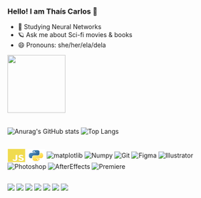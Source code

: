 ### Hello! I am Thaís Carlos 👋


- 🔭 Studying Neural Networks
- 🪐 Ask me about Sci-fi movies & books                         
- 😄 Pronouns: she/her/ela/dela

<kbd><img src="https://github.com/th4iscarlos/th4iscarlos/assets/159869573/92d091cb-4de6-491c-948c-c9f44b9189ea" width="130" height="130" /></kbd>

##

![Anurag's GitHub stats](https://github-readme-stats.vercel.app/api?username=th4iscarlos&show_icons=true&&theme=jolly) ![Top Langs](https://github-readme-stats.vercel.app/api/top-langs/?username=th4iscarlos&hide_progress=true&theme=jolly)

<div style="display: inline_block"><br>
  <img align="center" alt="Js" height="30" width="40" src="https://raw.githubusercontent.com/devicons/devicon/master/icons/javascript/javascript-plain.svg">
  <img align="center" alt="Python" height="30" width="40" src="https://raw.githubusercontent.com/devicons/devicon/master/icons/python/python-original.svg">  
  <img align="center" alt="matplotlib" height="30" width="40" src="https://cdn.jsdelivr.net/gh/devicons/devicon@latest/icons/matplotlib/matplotlib-plain.svg">
  <img align="center" alt="Numpy" height="30" width="40" src="https://cdn.jsdelivr.net/gh/devicons/devicon@latest/icons/numpy/numpy-original.svg">
  <img align="center" alt="Git" height="30" width="40" src="https://cdn.jsdelivr.net/gh/devicons/devicon@latest/icons/git/git-original.svg">
  <img align="center" alt="Figma" height="30" width="40" src="https://cdn.jsdelivr.net/gh/devicons/devicon@latest/icons/figma/figma-original.svg"> 
  <img align="center" alt="Illustrator" height="30" width="40" src="https://cdn.jsdelivr.net/gh/devicons/devicon@latest/icons/illustrator/illustrator-plain.svg">
  <img align="center" alt="Photoshop" height="30" width="40" src="https://cdn.jsdelivr.net/gh/devicons/devicon@latest/icons/photoshop/photoshop-plain.svg">
  <img align="center" alt="AfterEffects" height="30" width="40" src="https://cdn.jsdelivr.net/gh/devicons/devicon@latest/icons/aftereffects/aftereffects-original.svg">
  <img align="center" alt="Premiere" height="30" width="40" src="https://cdn.jsdelivr.net/gh/devicons/devicon@latest/icons/premierepro/premierepro-original.svg">

 </div>

##

<div> 
  <a href="https://www.youtube.com/channel/UCiII8lyA2_g2mPMEvbFD1Iw" target="_blank"><img src="https://img.shields.io/badge/YouTube-FF0000?style=for-the-badge&logo=youtube&logoColor=white" target="_blank"></a>
  <a href="https://www.instagram.com/electric.spacesheep/" target="_blank"><img src="https://img.shields.io/badge/-Instagram-%23E4405F?style=for-the-badge&logo=instagram&logoColor=white" target="_blank"></a>
  <a href="https://www.tiktok.com/@electric.spacesheep?_t=8jrCBJQfmAY&_r=1" target="_blank"><img src="https://img.shields.io/badge/TikTok-000000?style=for-the-badge&logo=tiktok&logoColor=white" target="_blank"></a>
  <a href="https://discordapp.com/users/447933687137566721" target="_blank"><img src="https://img.shields.io/badge/Discord-7289DA?style=for-the-badge&logo=discord&logoColor=white" target="_blank"></a> 
  <a href = "mailto:thais.carlos.f@gmail.com"><img src="https://img.shields.io/badge/-Gmail-%23333?style=for-the-badge&logo=gmail&logoColor=white" target="_blank"></a>
  <a href="https://www.linkedin.com/in/thaiscarlosf/" target="_blank"><img src="https://img.shields.io/badge/-LinkedIn-%230077B5?style=for-the-badge&logo=linkedin&logoColor=white" target="_blank"></a> 
  <a href="https://www.kaggle.com/thaiscarlos" target="_blank"><img src="https://img.shields.io/badge/Kaggle-20BEFF?style=for-the-badge&logo=Kaggle&logoColor=white" target="_blank"></a>
  
</div>


